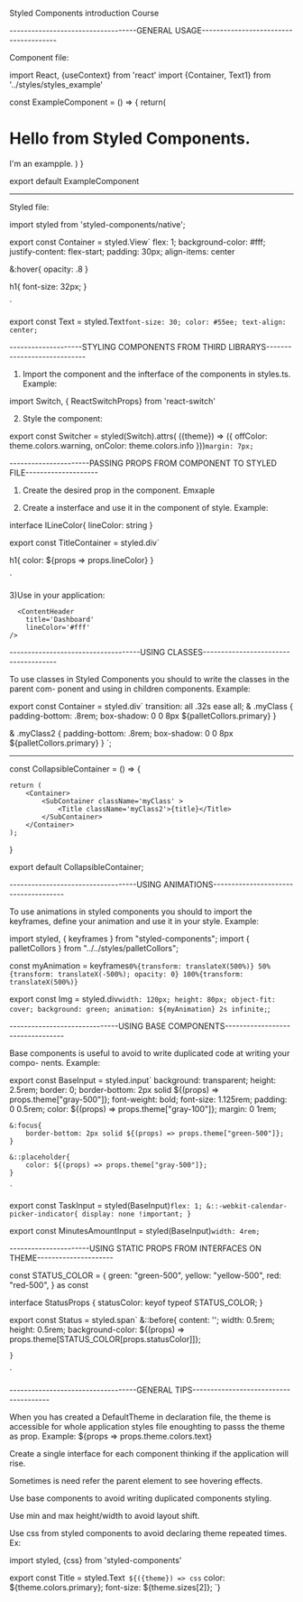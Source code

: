 Styled Components introduction Course

-----------------------------------GENERAL USAGE--------------------------------------

Component file:

import React, {useContext} from 'react'
import {Container, Text1} from '../styles/styles_example'

const ExampleComponent = () => {
    return(
        <Container>
		<h1>Hello from Styled Components.</h1>
		<Text1>I'm an exampple.</Text1>
        </Container>
    )
}

export default ExampleComponent

-------------------------------------------------------------------------------------

Styled file:

import styled from 'styled-components/native';

export const Container = styled.View`
flex: 1;
background-color: #fff;
justify-content: flex-start;
padding: 30px;
align-items: center

 &:hover{
	opacity: .8
 }

 h1{
   font-size: 32px;
 }

`

export const Text = styled.Text`
font-size: 30;
color: #55ee;
text-align: center;
`

--------------------STYLING COMPONENTS FROM THIRD LIBRARYS----------------------------

1) Import the component and the infterface of the components in  styles.ts. Example:

import Switch, { ReactSwitchProps} from 'react-switch'


2) Style the component:

export const Switcher = styled(Switch).attrs<ReactSwitchProps>(
    ({theme}) => ({
        offColor: theme.colors.warning,
        onColor: theme.colors.info
    }))<ReactSwitchProps>`
        margin: 7px;
    `

----------------------PASSING PROPS FROM COMPONENT TO STYLED FILE--------------------

1) Create the desired prop in the component. Emxaple

 <TitleContainer lineColor={lineColor}/>


2) Create a insterface and use it in the component of style. Example:

interface ILineColor{
    lineColor: string
}

export const TitleContainer = styled.div<ILineColor>`

 h1{
        color: ${props => props.lineColor}
    }

`

3)Use in your application:

      <ContentHeader 
        title='Dashboard' 
        lineColor='#fff'
	/>
    
------------------------------------USING CLASSES------------------------------------- 

To use classes in Styled Components you should to write the classes in the parent com-
ponent and using in children components. Example:
    
export const Container = styled.div`
  transition: all .32s ease all;
  & .myClass {
    padding-bottom: .8rem;
    box-shadow: 0 0 8px ${palletCollors.primary}
  }
  
   & .myClass2 {
    padding-bottom: .8rem;
    box-shadow: 0 0 8px ${palletCollors.primary}
  }
`;

------------------------------

const CollapsibleContainer = () => {

    return (
        <Container>
            <SubContainer className='myClass' >
                <Title className='myClass2'>{title}</Title>
            </SubContainer>
        </Container>
    );
}

export default CollapsibleContainer;

-----------------------------------USING ANIMATIONS------------------------------------- 

To use animations in styled components you should to import the keyframes, define your 
animation and use it in your style. Example:

import styled, { keyframes } from "styled-components";
import { palletCollors } from "../../styles/palletCollors";

const myAnimation = keyframes`
0%{transform: translateX(500%)}
50%{transform: translateX(-500%); opacity: 0}
100%{transform: translateX(500%)}
`

export const Img = styled.div`
  width: 120px;
  height: 80px;
  object-fit: cover;
  background: green;
  animation: ${myAnimation} 2s infinite;
`;


------------------------------USING BASE COMPONENTS---------------------------------

Base components is useful to avoid to write duplicated code at writing your compo-
nents. Example:


export const BaseInput = styled.input`
    background: transparent;
    height: 2.5rem;
    border: 0;
    border-bottom: 2px solid ${(props) => props.theme["gray-500"]};
    font-weight: bold;
    font-size: 1.125rem;
    padding: 0 0.5rem;
    color: ${(props) => props.theme["gray-100"]};
    margin: 0 1rem;
    
    &:focus{
        border-bottom: 2px solid ${(props) => props.theme["green-500"]};
    }

    &::placeholder{
        color: ${(props) => props.theme["gray-500"]};
    }

    `

export const TaskInput = styled(BaseInput)`
    flex: 1;
    &::-webkit-calendar-picker-indicator{
        display: none !important;
    }
`

export const MinutesAmountInput = styled(BaseInput)`
    width: 4rem;
`

----------------------USING STATIC PROPS FROM INTERFACES ON THEME---------------------

const STATUS_COLOR = {
	green: "green-500",
	yellow: "yellow-500",
	red: "red-500",
} as const

interface StatusProps {
    statusColor: keyof typeof STATUS_COLOR;
}

export const Status = styled.span<StatusProps>`
    &::before{
        content: '';
        width: 0.5rem;
        height: 0.5rem;
        background-color: ${(props) => props.theme[STATUS_COLOR[props.statusColor]]};

    }
`

-----------------------------------GENERAL TIPS--------------------------------------

When you has created a DefaultTheme in declaration file, the theme is accessible for 
whole application styles file enoughting to passs the theme as prop. Example:
${props => props.theme.colors.text}

Create a single interface for each component thinking if the application will rise.

Sometimes is need refer the parent element to see hovering effects.

Use base components to avoid writing duplicated components styling.

Use min and max height/width to avoid layout shift.

Use css from styled components to avoid declaring theme repeated times. Ex:

import styled, {css} from 'styled-components'

export const Title = styled.Text`
${({theme}) => css`
    color: ${theme.colors.primary};
    font-size: ${theme.sizes[2]};
`}

